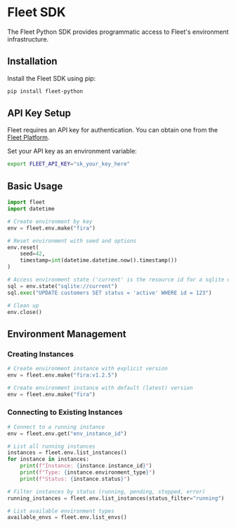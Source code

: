 # Fleet SDK

The Fleet Python SDK provides programmatic access to Fleet's environment infrastructure.

## Installation

Install the Fleet SDK using pip:

```bash
pip install fleet-python
```

## API Key Setup

Fleet requires an API key for authentication. You can obtain one from the [Fleet Platform](https://fleetai.com/dashboard/api-keys).

Set your API key as an environment variable:

```bash
export FLEET_API_KEY="sk_your_key_here"
```

## Basic Usage

```python
import fleet
import datetime

# Create environment by key
env = fleet.env.make("fira")

# Reset environment with seed and options
env.reset(
    seed=42,
    timestamp=int(datetime.datetime.now().timestamp())
)

# Access environment state ('current' is the resource id for a sqlite database)
sql = env.state("sqlite://current")
sql.exec("UPDATE customers SET status = 'active' WHERE id = 123")

# Clean up
env.close()
```

## Environment Management

### Creating Instances

```python
# Create environment instance with explicit version
env = fleet.env.make("fira:v1.2.5")

# Create environment instance with default (latest) version
env = fleet.env.make("fira")

```

### Connecting to Existing Instances

```python
# Connect to a running instance
env = fleet.env.get("env_instance_id")

# List all running instances
instances = fleet.env.list_instances()
for instance in instances:
    print(f"Instance: {instance.instance_id}")
    print(f"Type: {instance.environment_type}")
    print(f"Status: {instance.status}")

# Filter instances by status (running, pending, stopped, error)
running_instances = fleet.env.list_instances(status_filter="running")

# List available environment types
available_envs = fleet.env.list_envs()
```
